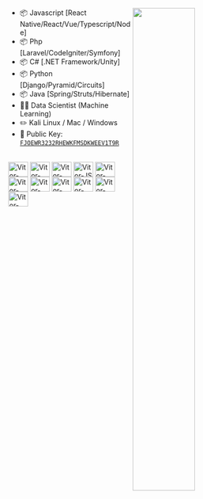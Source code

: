 
[<img align="right" width="50%" src="https://github-readme-stats.vercel.app/api/top-langs/?username=anuraghazra&layout=compact&theme=dracula">](https://metrics.lecoq.io/ouuan?template=classic)

-   :package: Javascript [React Native/React/Vue/Typescript/Node]
-   :package: Php [Laravel/CodeIgniter/Symfony]
-   :package: C# [.NET Framework/Unity]
-   :package: Python [Django/Pyramid/Circuits]
-   :package: Java [Spring/Struts/Hibernate]
-   :man_scientist: Data Scientist (Machine Learning)
-   :pencil2: Kali Linux / Mac / Windows
-   :key: Public Key: [`FJOEWR3232RHEWKFMSDKWEEV1T9R`](friv.com)


<div style="display: inline_block"><br>
  <img align="center" alt="Vitor-PHP" height="30" width="40" src="https://cdn.jsdelivr.net/gh/devicons/devicon/icons/php/php-plain.svg">
  <img align="center" alt="Vitor-Laravel" height="30" width="40" src="https://cdn.jsdelivr.net/gh/devicons/devicon/icons/laravel/laravel-plain.svg">
  <img align="center" alt="Vitor-Vue" height="30" width="40" src="https://cdn.jsdelivr.net/gh/devicons/devicon/icons/vuejs/vuejs-original.svg">
  <img align="center" alt="Vitor-JS" height="30" width="40" src="https://cdn.jsdelivr.net/gh/devicons/devicon/icons/javascript/javascript-original.svg">
  <img align="center" alt="Vitor-Python" height="30" width="40" src="https://cdn.jsdelivr.net/gh/devicons/devicon/icons/python/python-original.svg">
  <img align="center" alt="Vitor-TS" height="30" width="40" src="https://cdn.jsdelivr.net/gh/devicons/devicon/icons/typescript/typescript-original.svg">
  <img align="center" alt="Vitor-Bootstrap" height="30" width="40" src="https://cdn.jsdelivr.net/gh/devicons/devicon/icons/react/react-original.svg">
  <img align="center" alt="Vitor-NodeJS" height="30" width="40" src="https://cdn.jsdelivr.net/gh/devicons/devicon/icons/nodejs/nodejs-original.svg">
  <img align="center" alt="Vitor-Bash" height="30" width="40" src="https://cdn.jsdelivr.net/gh/devicons/devicon/icons/angularjs/angularjs-original.svg">
  <img align="center" alt="Vitor-MySQL" height="30" width="40" src="https://cdn.jsdelivr.net/gh/devicons/devicon/icons/java/java-original.svg">
  <img align="center" alt="Vitor-Unity" height="30" width="40" src="https://cdn.jsdelivr.net/gh/devicons/devicon/icons/swift/swift-original.svg" style="background-color: white !important">

</div>
